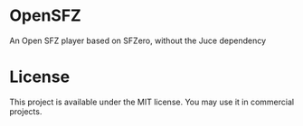 OpenSFZ
=======

An Open SFZ player based on SFZero, without the Juce dependency



License
=======

This project is available under the MIT license. You may use it in commercial projects.
